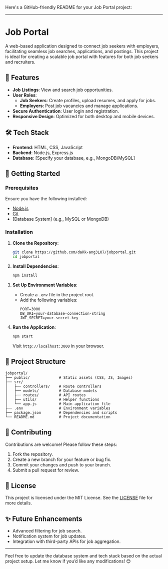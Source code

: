 Here's a GitHub-friendly README for your Job Portal project:

---

# Job Portal

A web-based application designed to connect job seekers with employers, facilitating seamless job searches, applications, and postings. This project is ideal for creating a scalable job portal with features for both job seekers and recruiters.

## 🌟 Features

- **Job Listings**: View and search job opportunities.
- **User Roles**:
  - **Job Seekers**: Create profiles, upload resumes, and apply for jobs.
  - **Employers**: Post job vacancies and manage applications.
- **Secure Authentication**: User login and registration.
- **Responsive Design**: Optimized for both desktop and mobile devices.

## 🛠️ Tech Stack

- **Frontend**: HTML, CSS, JavaScript
- **Backend**: Node.js, Express.js
- **Database**: [Specify your database, e.g., MongoDB/MySQL]

## 🚀 Getting Started

### Prerequisites

Ensure you have the following installed:

- [Node.js](https://nodejs.org/)
- [Git](https://git-scm.com/)
- [Database System] (e.g., MySQL or MongoDB)

### Installation

1. **Clone the Repository**:
   ```bash
   git clone https://github.com/daRk-ang3L07/jobportal.git
   cd jobportal
   ```

2. **Install Dependencies**:
   ```bash
   npm install
   ```

3. **Set Up Environment Variables**:
   - Create a `.env` file in the project root.
   - Add the following variables:
     ```env
     PORT=3000
     DB_URI=your-database-connection-string
     JWT_SECRET=your-secret-key
     ```

4. **Run the Application**:
   ```bash
   npm start
   ```
   Visit `http://localhost:3000` in your browser.

## 📂 Project Structure

```
jobportal/
├── public/             # Static assets (CSS, JS, Images)
├── src/
│   ├── controllers/    # Route controllers
│   ├── models/         # Database models
│   ├── routes/         # API routes
│   ├── utils/          # Helper functions
│   └── app.js          # Main application file
├── .env                # Environment variables
├── package.json        # Dependencies and scripts
└── README.md           # Project documentation
```

## 🤝 Contributing

Contributions are welcome! Please follow these steps:

1. Fork the repository.
2. Create a new branch for your feature or bug fix.
3. Commit your changes and push to your branch.
4. Submit a pull request for review.

## 📝 License

This project is licensed under the MIT License. See the [LICENSE](LICENSE) file for more details.

## ✨ Future Enhancements

- Advanced filtering for job search.
- Notification system for job updates.
- Integration with third-party APIs for job aggregation.

---

Feel free to update the database system and tech stack based on the actual project setup. Let me know if you’d like any modifications! 😊